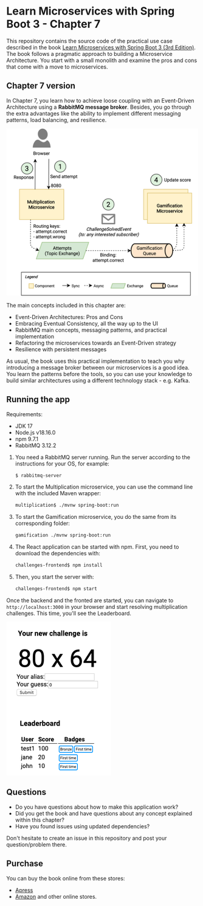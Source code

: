 # Learn Microservices with Spring Boot 3 - Chapter 7
This repository contains the source code of the practical use case described in the book [Learn Microservices with Spring Boot 3 (3rd Edition)](https://link.springer.com/book/10.1007/978-1-4842-9757-5).
The book follows a pragmatic approach to building a Microservice Architecture. You start with a small monolith and examine the pros and cons that come with a move to microservices.

## Chapter 7 version

In Chapter 7, you learn how to achieve loose coupling with an Event-Driven Architecture using a **RabbitMQ message broker**. Besides, you go through the extra advantages like the ability to implement different messaging patterns, load balancing, and resilience. 

![Logical View - Chapter 7](resources/logical_views-Chapter7-detailed.png)

The main concepts included in this chapter are:

* Event-Driven Architectures: Pros and Cons
* Embracing Eventual Consistency, all the way up to the UI
* RabbitMQ main concepts, messaging patterns, and practical implementation
* Refactoring the microservices towards an Event-Driven strategy
* Resilience with persistent messages

As usual, the book uses this practical implementation to teach you why introducing a message broker between our microservices is a good idea. You learn the patterns before the tools, so you can use your knowledge to build similar architectures using a different technology stack - e.g. Kafka. 

## Running the app

Requirements:

* JDK 17
* Node.js v18.16.0
* npm 9.7.1
* RabbitMQ 3.12.2

1. You need a RabbitMQ server running. Run the server according to the instructions for your OS, for example:
    ```bash
    $ rabbitmq-server
    ```
1. To start the Multiplication microservice, you can use the command line with the included Maven wrapper:
    ```bash
    multiplication$ ./mvnw spring-boot:run
    ```
2. To start the Gamification microservice, you do the same from its corresponding folder:
    ```bash
    gamification ./mvnw spring-boot:run
    ```
2. The React application can be started with npm. First, you need to download the dependencies with:
    ```bash
    challenges-frontend$ npm install
    ```
3. Then, you start the server with:
    ```bash
    challenges-frontend$ npm start
    ```

Once the backend and the fronted are started, you can navigate to `http://localhost:3000` in your browser and start resolving multiplication challenges. This time, you'll see the Leaderboard.

![Application - Screenshot](resources/app-chapter7-after10.png)

## Questions

* Do you have questions about how to make this application work?
* Did you get the book and have questions about any concept explained within this chapter?
* Have you found issues using updated dependencies?

Don't hesitate to create an issue in this repository and post your question/problem there. 
## Purchase
You can buy the book online from these stores:
* [Apress](https://link.springer.com/book/10.1007/978-1-4842-9757-5)
* [Amazon](https://www.amazon.com/Learn-Microservices-Spring-Boot-Containerization/dp/1484297563)
and other online stores.
